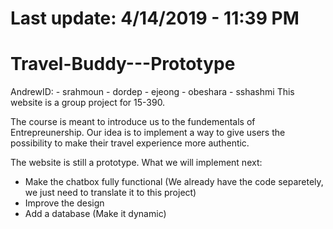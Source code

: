 # Last update: 4/14/2019 - 11:39 PM
# Travel-Buddy---Prototype
AndrewID: 
    - srahmoun
    - dordep
    - ejeong
    - obeshara
    - sshashmi
This website is a group project for 15-390. 

The course is meant to introduce us to the fundementals of Entrepreunership.
Our idea is to implement a way to give users the possibility to make their travel experience more authentic.

The website is still a prototype.
What we will implement next:
- Make the chatbox fully functional (We already have the code separetely, we just need to translate it to this project)
- Improve the design 
- Add a database (Make it dynamic)
